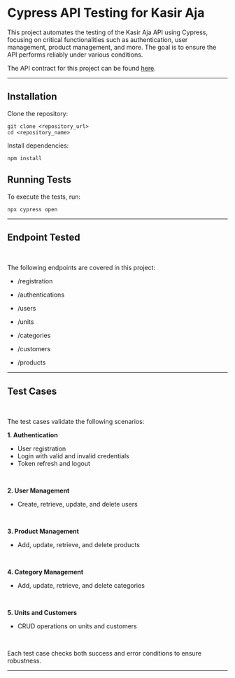 # **Cypress API Testing for Kasir Aja**

This project automates the testing of the Kasir Aja API using Cypress, focusing on critical functionalities such as authentication, user management, product management, and more. The goal is to ensure the API performs reliably under various conditions.

The API contract for this project can be found [here](https://docs.google.com/document/d/1W0XI71VrHLgnhRyziVUQqy62Acnh0FSxGHs9n4GIV_U/edit?tab=t.0#heading=h.kby3fid6nryh).

---

## **Installation**

Clone the repository:

```
git clone <repository_url>
cd <repository_name>
```

Install dependencies:

```
npm install
```

## **Running Tests**

To execute the tests, run:

```
npx cypress open
```

---

## **Endpoint Tested**

</br >

The following endpoints are covered in this project:

- /registration
  </br >

- /authentications
  </br >

- /users
  </br >

- /units
  </br >

- /categories
  </br >

- /customers
  </br >

- /products

---

## **Test Cases**

</br >

The test cases validate the following scenarios:

**1. Authentication**

- User registration
- Login with valid and invalid credentials
- Token refresh and logout

</br >

**2. User Management**

- Create, retrieve, update, and delete users

</br >

**3. Product Management**

- Add, update, retrieve, and delete products

</br >

**4. Category Management**

- Add, update, retrieve, and delete categories

</br >

**5. Units and Customers**

- CRUD operations on units and customers

</br >

Each test case checks both success and error conditions to ensure robustness.

---
